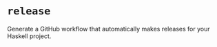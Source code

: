 # `release`

Generate a GitHub workflow that automatically makes releases for your Haskell project. 
